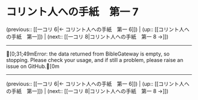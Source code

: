 # コリント人への手紙　第一 7

(previous:: [[一コリ 6|← コリント人への手紙　第一 6]]) | (up:: [[コリント人への手紙　第一]]) | (next:: [[一コリ 8|コリント人への手紙　第一 8 →]])

***
[0;31;49mError: the data returned from BibleGateway is empty, so stopping. Please check your usage, and if still a problem, please raise an issue on GitHub.[0m

***

(previous:: [[一コリ 6|← コリント人への手紙　第一 6]]) | (up:: [[コリント人への手紙　第一]]) | (next:: [[一コリ 8|コリント人への手紙　第一 8 →]])
